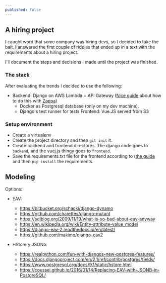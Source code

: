 ```yaml
---
published: false
---
```

## A hiring project

I caught word that some company was hiring devs, so I decided to take the bait. I answered the first couple of riddles that ended up in a text with the requirements about a hiring project.

 I'll document the steps and decisions I made until the project was finished.

### The stack

After evaluating the trends I decided to use the following:

- Backend: Django on AWS Lambda + API Gateway ([Nice guide](https://blog.apcelent.com/deploy-django-app-aws-lambda.html) about how to do this with [Zappa](https://www.zappa.io/))
  - Docker as Postgresql database (only on my dev machine).
  - Django's test runner for tests
Frontend: Vue.JS served from S3


### Setup environment

- Create a virtualenv
- Create the project directory and then `git init` it.
- Create backend and frontend directores. The django code goes to `backend`, and the vuej.js thingy goes to `frontend`.
- Save the requirements.txt file for the frontend according to ([the guide](https://blog.apcelent.com/deploy-django-app-aws-lambda.html) and then `pip install` the requirements.

## Modeling

Options:

- EAV:
  - https://bitbucket.org/schacki/django-dynamo
  - https://github.com/charettes/django-mutant
  - https://sqlblog.org/2009/11/19/what-is-so-bad-about-eav-anyway
  - https://en.wikipedia.org/wiki/Entity-attribute-value_model
  - https://django-eav-2.readthedocs.io/en/latest/
  - https://github.com/makimo/django-eav2

- HStore y JSONb:
  - https://realpython.com/fun-with-djangos-new-postgres-features/
  - https://docs.djangoproject.com/en/2.1/ref/contrib/postgres/fields/
  - https://www.postgresql.org/docs/9.1/static/hstore.html
  - https://coussej.github.io/2016/01/14/Replacing-EAV-with-JSONB-in-PostgreSQL/

